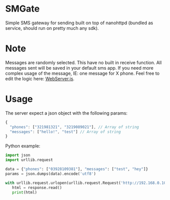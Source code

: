 # SMGate

Simple SMS gateway for sending built on top of nanohttpd (bundled as service, should run on pretty much any sdk).

# Note

Messages are randomly selected.
This have no built in receive function.
All messages sent will be saved in your default sms app.
If you need more complex usage of the message, IE: one message for X phone. Feel free to edit the logic here: [WebServer.js](https://github.com/bernzJ/SMGate/blob/master/app/src/main/java/com/benz/smgate/WebServer.java#L81).

# Usage

The server expect a json object with the following params:
```javascript
{
  "phones": ["321981321", "3219089021"], // Array of string
  "messages": ["hello!", "test"] // Array of string
}
```

Python example:
```python
import json
import urllib.request

data = {"phones": ["03928109381"], "messages": ["test", "hey"]}
params = json.dumps(data).encode('utf8')

with urllib.request.urlopen(urllib.request.Request('http://192.168.0.102:8080/', data=params, headers={'content-type': 'application/json'})) as response:
   html = response.read()
   print(html)
```
